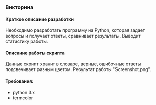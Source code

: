 ### Викторина

#### Краткое описание разработки

Необходимо разработать программу на Python, которая задает вопросы и получает ответы, сравнивает результаты. 
Выводит статистику работы.

#### Описание работы скрипта

Данные скрипт хранит в словаре, верные, ошибочные ответы подсвечивает разным цветом.
Результат работы "Screenshot.png".

#### Требования:
- python 3.x
- termcolor


